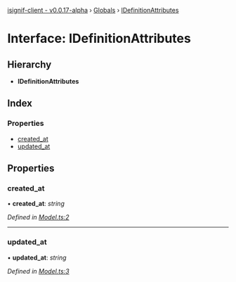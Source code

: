[isignif-client - v0.0.17-alpha](../README.md) › [Globals](../globals.md) › [IDefinitionAttributes](idefinitionattributes.md)

# Interface: IDefinitionAttributes

## Hierarchy

* **IDefinitionAttributes**

## Index

### Properties

* [created_at](idefinitionattributes.md#created_at)
* [updated_at](idefinitionattributes.md#updated_at)

## Properties

###  created_at

• **created_at**: *string*

*Defined in [Model.ts:2](https://github.com/isignif/isignif-client/blob/3700107/src/Model.ts#L2)*

___

###  updated_at

• **updated_at**: *string*

*Defined in [Model.ts:3](https://github.com/isignif/isignif-client/blob/3700107/src/Model.ts#L3)*
